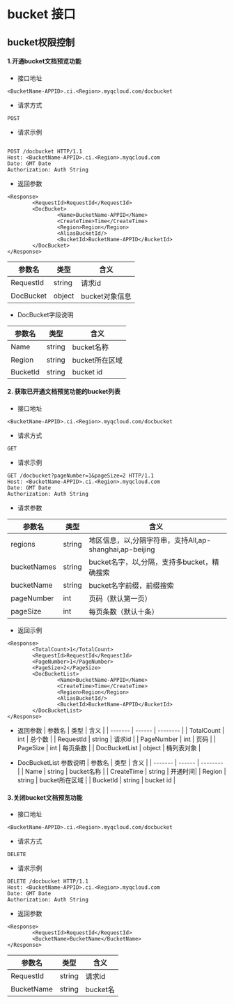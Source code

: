 # bucket 接口

## bucket权限控制


#### 1.开通bucket文档预览功能

* 接口地址

```
<BucketName-APPID>.ci.<Region>.myqcloud.com/docbucket
```

* 请求方式

```
POST
```

* 请求示例

```

POST /docbucket HTTP/1.1
Host: <BucketName-APPID>.ci.<Region>.myqcloud.com
Date: GMT Date
Authorization: Auth String

```

* 返回参数

```
<Response>
        <RequestId>RequestId</RequestId>
        <DocBucket>
                <Name>BucketName-APPID</Name>
                <CreateTime>Time</CreateTime>
                <Region>Region</Region>
                <AliasBucketId/>
                <BucketId>BucketName-APPID</BucketId>
        </DocBucket>
</Response>
```

| 参数名  | 类型   | 含义     |
| ------- | ------ | -------- |
| RequestId    | string    | 请求id   |
| DocBucket    | object    | bucket对象信息   |

* DocBucket字段说明

| 参数名  | 类型   | 含义     |
| ------- | ------ | -------- |
| Name | string | bucket名称 |
| Region    | string | bucket所在区域 |
| BucketId    | string | bucket id |

#### 2. 获取已开通文档预览功能的bucket列表

* 接口地址

```
<BucketName-APPID>.ci.<Region>.myqcloud.com/docbucket
```

* 请求方式

```
GET
```

* 请求示例 

```
GET /docbucket?pageNumber=1&pageSize=2 HTTP/1.1
Host: <BucketName-APPID>.ci.<Region>.myqcloud.com
Date: GMT Date
Authorization: Auth String
```
* 请求参数

| 参数名  | 类型   | 含义     |
| ------- | ------ | -------- |
| regions| string |地区信息，以,分隔字符串，支持All,ap-shanghai,ap-beijing|
| bucketNames| string |bucket名字，以,分隔，支持多bucket，精确搜索|
| bucketName| string |bucket名字前缀，前缀搜索|
| pageNumber| int |页码（默认第一页）|
| pageSize| int | 每页条数（默认十条） |

* 返回示例

```
<Response>
        <TotalCount>1</TotalCount>
        <RequestId>RequestId</RequestId>
        <PageNumber>1</PageNumber>
        <PageSize>2</PageSize>
        <DocBucketList>
                <Name>BucketName-APPID</Name>
                <CreateTime>Time</CreateTime>
                <Region>Region</Region>
                <AliasBucketId/>
                <BucketId>BucketName-APPID</BucketId>
        </DocBucketList>
</Response>
```

* 返回参数
| 参数名  | 类型   | 含义     |
| ------- | ------ | -------- |
| TotalCount    | int    | 总个数   |
| RequestId | string | 请求id |
| PageNumber    | int | 页码 |
| PageSize    | int | 每页条数 |
| DocBucketList    | object | 桶列表对象 |

* DocBucketList 参数说明
| 参数名  | 类型   | 含义     |
| ------- | ------ | -------- |
| Name | string | bucket名称 |
| CreateTime    | string | 开通时间|
| Region    | string | bucket所在区域 |
| BucketId    | string | bucket id |

#### 3.关闭bucket文档预览功能

* 接口地址

```
<BucketName-APPID>.ci.<Region>.myqcloud.com/docbucket
```

* 请求方式

```
DELETE
```

* 请求示例

```
DELETE /docbucket HTTP/1.1
Host: <BucketName-APPID>.ci.<Region>.myqcloud.com
Date: GMT Date
Authorization: Auth String
```

* 返回参数

```
<Response>
        <RequestId>RequestId</RequestId>
        <BucketName>BucketName</BucketName>
</Response>
```
| 参数名  | 类型   | 含义     |
| ------- | ------ | -------- |
| RequestId    | string    | 请求id   |
| BucketName    | string    | bucket名  |